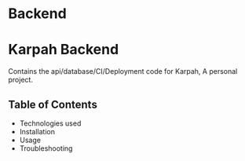 # Backend 

# Karpah Backend

Contains the api/database/CI/Deployment code for Karpah, A personal project. 

## Table of Contents
- Technologies used
- Installation
- Usage 
- Troubleshooting
